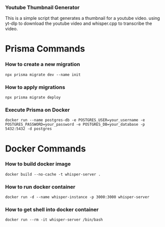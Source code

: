### Youtube Thumbnail Generator
This is a simple script that generates a thumbnail for a youtube video. using yt-dlp to download the youtube video and whisper.cpp to transcribe the video.

# Prisma Commands
### How to create a new migration
```
npx prisma migrate dev --name init
```

### How to apply migrations
```
npx prisma migrate deploy
```

### Execute Prisma on Docker
```
docker run --name postgres-db -e POSTGRES_USER=your_username -e POSTGRES_PASSWORD=your_password -e POSTGRES_DB=your_database -p 5432:5432 -d postgres
```

# Docker Commands
### How to build docker image
```
docker build --no-cache -t whisper-server .
```

### How to run docker container
```
docker run -d --name whisper-instance -p 3000:3000 whisper-server
```

### How to get shell into docker container
```
docker run --rm -it whisper-server /bin/bash
```